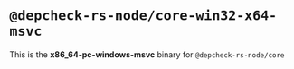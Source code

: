 # `@depcheck-rs-node/core-win32-x64-msvc`

This is the **x86_64-pc-windows-msvc** binary for `@depcheck-rs-node/core`
